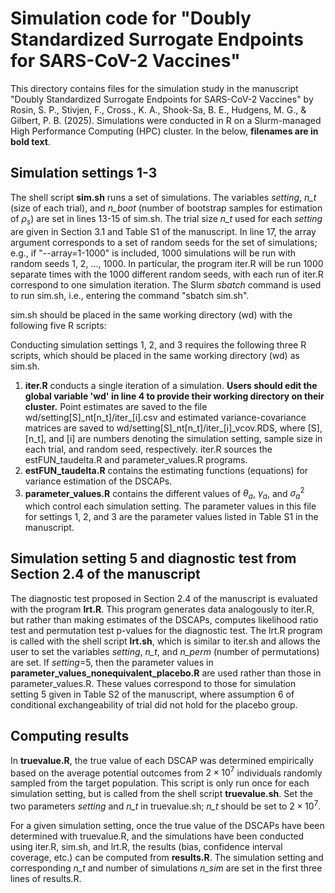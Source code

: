 # Simulation code for "Doubly Standardized Surrogate Endpoints for SARS-CoV-2 Vaccines" 

This directory contains files for the simulation study in the manuscript "Doubly Standardized Surrogate Endpoints for SARS-CoV-2 Vaccines" by Rosin, S. P., Stivjen, F., Cross., K. A., Shook-Sa, B. E., Hudgens, M. G., & Gilbert, P. B. (2025). Simulations were conducted in R on a Slurm-managed High Performance Computing (HPC) cluster. In the below, **filenames are in bold text**. 

## Simulation settings 1-3

The shell script **sim<nolink>.sh** runs a set of simulations. The variables *setting*, *n\_t* (size of each trial), and *n\_boot* (number of bootstrap samples for estimation of $\rho_s$) are set in lines 13-15 of sim<nolink>.sh. The trial size *n\_t* used for each *setting* are given in Section 3.1 and Table S1 of the manuscript. In line 17, the array argument corresponds to a set of random seeds for the set of simulations; e.g., if "--array=1-1000" is included, 1000 simulations will be run with random seeds 1, 2, ..., 1000. In particular, the program iter.R will be run 1000 separate times with the 1000 different random seeds, with each run of iter.R correspond to one simulation iteration. The Slurm *sbatch* command is used to run sim<nolink>.sh, i.e., entering the command "sbatch sim<nolink>.sh". 

sim<nolink>.sh should be placed in the same working directory (wd) with the following five R scripts:

Conducting simulation settings 1, 2, and 3 requires the following three R scripts, which should be placed in the same working directory (wd) as sim<nolink>.sh. 
1. **iter.R** conducts a single iteration of a simulation.  **Users should edit the global variable 'wd' in line 4 to provide their working directory on their cluster.** Point estimates are saved to the file wd/setting[S]\_nt[n\_t]/iter\_[i].csv and estimated variance-covariance matrices are saved to wd/setting[S]\_nt[n\_t]/iter\_[i]_vcov.RDS, where [S], [n\_t], and [i] are numbers denoting the simulation setting, sample size in each trial, and random seed, respectively. iter.R sources the estFUN\_taudelta.R and parameter\_values.R programs.  
2. **estFUN\_taudelta.R** contains the estimating functions (equations) for variance estimation of the DSCAPs. 
3. **parameter\_values.R** contains the different values of $\theta_a$, $\gamma_a$, and $\sigma_a^2$ which control each simulation setting. The parameter values in this file for settings 1, 2, and 3 are the parameter values listed in Table S1 in the manuscript.

## Simulation setting 5 and diagnostic test from Section 2.4 of the manuscript

The diagnostic test proposed in Section 2.4 of the manuscript is evaluated with the program **lrt.R**. This program generates data analogously to iter.R, but rather than making estimates of the DSCAPs, computes likelihood ratio test and permutation test p-values for the diagnostic test. The lrt.R program is called with the shell script **lrt<nolink>.sh**, which is similar to iter.sh and allows the user to set the variables *setting*, *n_t*, and *n_perm* (number of permutations) are set. If *setting*=5, then the parameter values in **parameter_values_nonequivalent_placebo.R** are used rather than those in parameter_values.R. These values correspond to those for simulation setting 5 given in Table S2 of the manuscript, where assumption 6 of conditional exchangeability of trial did not hold for the placebo group.

## Computing results

In **truevalue.R**, the true value of each DSCAP was determined empirically based on the average potential outcomes from $2 \times 10^7$ individuals randomly sampled from the target population. This script is only run once for each simulation setting, but is called from the shell script **truevalue<nolink>.sh**. Set the two parameters *setting* and *n_t* in truevalue<nolink>.sh; *n_t* should be set to $2 \times 10^7$. 

For a given simulation setting, once the true value of the DSCAPs have been determined with truevalue.R, and the simulations have been conducted using iter.R, sim<nolink>.sh, and lrt.R, the results  (bias, confidence interval coverage, etc.) can be computed from **results.R**. The simulation setting and corresponding *n_t* and number of simulations *n_sim* are set in the first three lines of results.R. 

